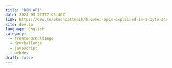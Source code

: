 ```yaml
---
title: "DOM API"
date: 2024-03-21T17:03:46Z
link: https://dev.to/akashpattnaik/browser-apis-explained-in-1-byte-24o1?utm_medium=RSS&utm_source=news.12bit.vn
site: dev.to
language: English
category:
  - frontendchallenge
  - devchallenge
  - javascript
  - webdev
draft: false
---
```

